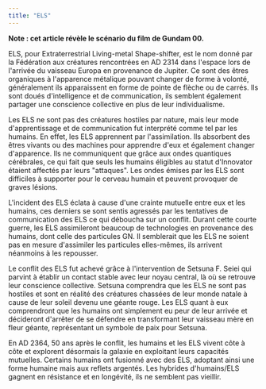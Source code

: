 ```yaml
---
title: "ELS"
---
```


**Note : cet article révèle le scénario du film de Gundam 00.**


ELS, pour Extraterrestrial Living-metal Shape-shifter, est le nom donné par la Fédération aux créatures rencontrées en AD 2314 dans l'espace lors de l'arrivée du vaisseau Europa en provenance de Jupiter. Ce sont des êtres organiques à l'apparence métalique pouvant changer de forme à volonté, généralement ils apparaissent en forme de pointe de flèche ou de carrés. Ils sont doués d'intelligence et de communication, ils semblent également partager une conscience collective en plus de leur individualisme.


Les ELS ne sont pas des créatures hostiles par nature, mais leur mode d'apprentissage et de communication fut interprété comme tel par les humains. En effet, les ELS apprennent par l'assimilation. Ils absorbent des êtres vivants ou des machines pour apprendre d'eux et également changer d'apparence. Ils ne communiquent que grâce aux ondes quantiques cérébrales, ce qui fait que seuls les humains éligibles au statut d'Innovator étaient affectés par leurs "attaques". Les ondes émises par les ELS sont difficiles à supporter pour le cerveau humain et peuvent provoquer de graves lésions.


L'incident des ELS éclata à cause d'une crainte mutuelle entre eux et les humains, ces derniers se sont sentis agressés par les tentatives de communication des ELS ce qui déboucha sur un conflit. Durant cette courte guerre, les ELS assimileront beaucoup de technologies en provenance des humains, dont celle des particules GN. Il semblerait que les ELS ne soient pas en mesure d'assimiler les particules elles-mêmes, ils arrivent néanmoins à les repousser.





Le conflit des ELS fut achevé grâce à l'intervention de Setsuna F. Seiei qui parvint à établir un contact stable avec leur noyau central, là où se retrouve leur conscience collective. Setsuna comprendra que les ELS ne sont pas hostiles et sont en réalité des créatures chassées de leur monde natale à cause de leur soleil devenu une géante rouge. Les ELS quant à eux comprendront que les humains ont simplement eu peur de leur arrivée et décideront d'arrêter de se défendre en transformant leur vaisseau mère en fleur géante, représentant un symbole de paix pour Setsuna.


En AD 2364, 50 ans après le conflit, les humains et les ELS vivent côte à côte et explorent désormais la galaxie en exploitant leurs capacités mutuelles. Certains humains ont fusionné avec des ELS, adoptant ainsi une forme humaine mais aux reflets argentés. Les hybrides d'humains/ELS gagnent en résistance et en longévité, ils ne semblent pas vieillir.

